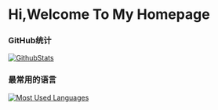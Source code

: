 # Hi,Welcome To My Homepage

### GitHub统计
[![GithubStats](https://github-readme-stats.vercel.app/api?username=Q-1515&show_icons=true&theme=dark&count_private=true)](https://github.com/Q-1515)

### 最常用的语言
[![Most Used Languages](https://github-readme-stats.vercel.app/api/top-langs/?username=Q-1515&theme=dark&layout=compact)](https://github.com/Q-1515)
